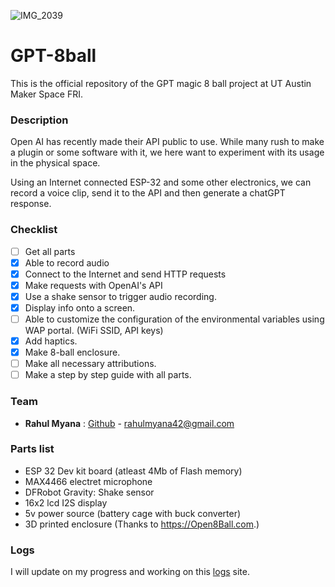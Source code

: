 
![IMG_2039](https://github.com/MakerSpace-FRI-UTAustin/GPT-8ball/assets/55544605/8323e9d8-aadb-44e5-a9e4-b4952ea6d95e)

# GPT-8ball

This is the official repository of the GPT magic 8 ball project at UT Austin Maker Space FRI.

### **Description**

Open AI has recently made their API public to use. While many rush to make a plugin or some software with it, we here want to experiment with its usage in the physical space. 

Using an Internet connected ESP-32 and some other electronics, we can record a voice clip, send it to the API and then generate a chatGPT response.

### **Checklist**

- [ ] Get all parts
- [X] Able to record audio
- [X] Connect to the Internet and send HTTP requests
- [X] Make requests with OpenAI's API
- [X] Use a shake sensor to trigger audio recording.
- [X] Display info onto a screen.
- [ ] Able to customize the configuration of the environmental variables using WAP portal. (WiFi SSID, API keys)
- [X] Add haptics.
- [X] Make 8-ball enclosure.
- [ ] Make all necessary attributions.
- [ ] Make a step by step guide with all parts.

### **Team**
- **Rahul Myana** : [Github](https://github.com/Ramenisneat) - [rahulmyana42@gmail.com](mailto:rahulmyana42@gmail.com)

### **Parts list**
- ESP 32 Dev kit board (atleast 4Mb of Flash memory)
- MAX4466 electret microphone
- DFRobot Gravity: Shake sensor
- 16x2 lcd I2S display
- 5v power source (battery cage with buck converter)
- 3D printed enclosure (Thanks to https://Open8Ball.com.)

### **Logs**

I will update on my progress and working on this [logs](https://makerspace-fri-utaustin.github.io/GPT-8ball/docs/logs.html) site. 
